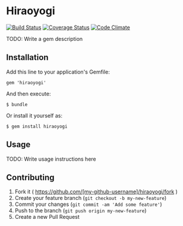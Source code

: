 # Hiraoyogi
[![Build Status](https://travis-ci.org/dtan4/hiraoyogi.svg?branch=master)](https://travis-ci.org/dtan4/hiraoyogi)
[![Coverage Status](https://img.shields.io/coveralls/dtan4/hiraoyogi.svg)](https://coveralls.io/r/dtan4/hiraoyogi?branch=master)
[![Code Climate](https://codeclimate.com/github/dtan4/hiraoyogi.png)](https://codeclimate.com/github/dtan4/hiraoyogi)

TODO: Write a gem description

## Installation

Add this line to your application's Gemfile:

    gem 'hiraoyogi'

And then execute:

    $ bundle

Or install it yourself as:

    $ gem install hiraoyogi

## Usage

TODO: Write usage instructions here

## Contributing

1. Fork it ( https://github.com/[my-github-username]/hiraoyogi/fork )
2. Create your feature branch (`git checkout -b my-new-feature`)
3. Commit your changes (`git commit -am 'Add some feature'`)
4. Push to the branch (`git push origin my-new-feature`)
5. Create a new Pull Request
